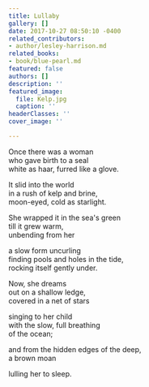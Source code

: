 ```yaml
---
title: Lullaby
gallery: []
date: 2017-10-27 08:50:10 -0400
related_contributors:
- author/lesley-harrison.md
related_books:
- book/blue-pearl.md
featured: false
authors: []
description: ''
featured_image:
  file: Kelp.jpg
  caption: ''
headerClasses: ''
cover_image: ''

---
```

  
Once there was a woman  
who gave birth to a seal  
white as haar, furred like a glove.

It slid into the world  
in a rush of kelp and brine,  
moon-eyed, cold as starlight.

She wrapped it in the sea's green  
till it grew warm,  
unbending from her

a slow form uncurling   
finding pools and holes in the tide,  
rocking itself gently under.

Now, she dreams  
out on a shallow ledge,  
covered in a net of stars

singing to her child  
with the slow, full breathing   
of the ocean;

and from the hidden edges of the deep,  
a brown moan

lulling her to sleep.​